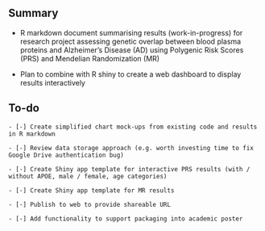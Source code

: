 Summary
-------

* R markdown document summarising results (work-in-progress) for research project assessing genetic overlap between blood plasma proteins and Alzheimer’s Disease (AD) using Polygenic Risk Scores (PRS) and Mendelian Randomization (MR)   

* Plan to combine with R shiny to create a web dashboard to display results interactively   


To-do
-------

```
- [-] Create simplified chart mock-ups from existing code and results in R markdown

- [-] Review data storage approach (e.g. worth investing time to fix Google Drive authentication bug)

- [-] Create Shiny app template for interactive PRS results (with / without APOE, male / female, age categories)

- [-] Create Shiny app template for MR results 

- [-] Publish to web to provide shareable URL

- [-] Add functionality to support packaging into academic poster

```